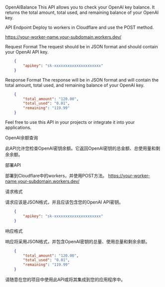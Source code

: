 OpenAIBalance
This API allows you to check your OpenAI key balance. It returns the total amount, total used, and remaining balance of your OpenAI key.

API Endpoint
Deploy to workers in Cloudflare and use the POST method.

https://your-worker-name.your-subdomain.workers.dev/

Request Format
The request should be in JSON format and should contain your OpenAI API key.


```json
    {
        "apikey": "sk-xxxxxxxxxxxxxxxxxxxxx"
    }
```


Response Format
The response will be in JSON format and will contain the total amount, total used, and remaining balance of your OpenAI key.


```json
    {
        "total_amount": "120.00",
        "total_used": "0.01",
        "remaining": "119.99"
    }
```


Feel free to use this API in your projects or integrate it into your applications.



OpenAI余额查询

此API允许您检查OpenAI密钥余额。它返回OpenAI密钥的总金额、总使用量和剩余余额。

部署API

部署到Cloudflare中的workers，并使用POST方法。
https://your-worker-name.your-subdomain.workers.dev/


请求格式

请求应该是JSON格式，并且应该包含您的OpenAI API密钥。



```json
    {
        "apikey": "sk-xxxxxxxxxxxxxxxxxxxxx"
    }
```



响应格式

响应将采用JSON格式，并包含OpenAI密钥的总量、使用总量和剩余余额。


```json
    {
        "total_amount": "120.00",
        "total_used": "0.01",
        "remaining": "119.99"
    }
```

请随意在您的项目中使用此API或将其集成到您的应用程序中。
